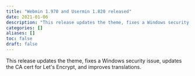 ```yaml
---
title: "Webmin 1.970 and Usermin 1.820 released"
date: 2021-01-06
description: "This release updates the theme, fixes a Windows security issue, updates the CA cert for Let's..."
categories: []
aliases: []
toc: false
draft: false
---
```

This release updates the theme, fixes a Windows security issue, updates the CA cert for Let's Encrypt, and improves translations.
